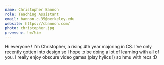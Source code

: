 ```yaml
---
name: Christopher Bannon
role: Teaching Assistant
email: bannon.c.35@berkeley.edu
website: https://cbannon.com/
photo: christopher.jpg
pronouns: he/him
---
```


Hi everyone ! I'm Christopher, a rising 4th year majoring in CS. I've only recently gotten into design so I hope to be doing a lot of learning with all of you. I really enjoy obscure video games (play hylics !) so hmu with recs :D
